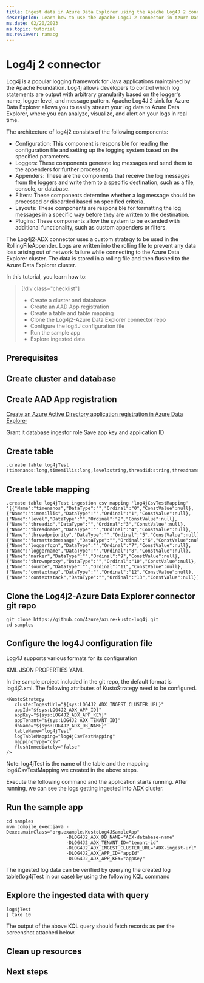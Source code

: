 ```yaml
---
title: Ingest data in Azure Data Explorer using the Apache Log4J 2 connector
description: Learn how to use the Apache Log4J 2 connector in Azure Data Explorer.
ms.date: 02/20/2023
ms.topic: tutorial
ms.reviewer: ramacg
---
```

# Log4j 2 connector

Log4j is a popular logging framework for Java applications maintained by the Apache Foundation. Log4j allows developers to control which log statements are output with arbitrary granularity based on the logger's name, logger level, and message pattern. Apache Log4J 2 sink for Azure Data Explorer allows you to easily stream your log data to Azure Data Explorer, where you can analyze, visualize, and alert on your logs in real time. 

The architecture of log4j2 consists of the following components:

- Configuration: This component is responsible for reading the configuration file and setting up the logging system based on the specified parameters.
- Loggers: These components generate log messages and send them to the appenders for further processing.
- Appenders: These are the components that receive the log messages from the loggers and write them to a specific destination, such as a file, console, or database.
- Filters: These components determine whether a log message should be processed or discarded based on specified criteria.
- Layouts: These components are responsible for formatting the log messages in a specific way before they are written to the destination.
- Plugins: These components allow the system to be extended with additional functionality, such as custom appenders or filters.

The Log4j2-ADX connector uses a custom strategy to be used in the RollingFileAppender. Logs are written into the rolling file to prevent any data loss arising out of network failure while connecting to the Azure Data Explorer cluster. The data is stored in a rolling file and then flushed to the Azure Data Explorer cluster.

In this tutorial, you learn how to:

> [!div class="checklist"]
> * Create a cluster and database
> * Create an AAD App registration
> * Create a table and table mapping
> * Clone the Log4j2-Azure Data Explorer connector repo
> * Configure the log4J configuration file
> * Run the sample app
> * Explore ingested data

## Prerequisites

## Create cluster and database

## Create AAD App registration

[Create an Azure Active Directory application registration in Azure Data Explorer](provision-azure-ad-app.md)

Grant it database ingestor role
Save app key and application ID

## Create table


```kusto
.create table log4jTest (timenanos:long,timemillis:long,level:string,threadid:string,threadname:string,threadpriority:int,formattedmessage:string,loggerfqcn:string,loggername:string,marker:string,thrownproxy:string,source:string,contextmap:string,contextstack:string)
```

## Create table mapping

```kusto
.create table log4jTest ingestion csv mapping 'log4jCsvTestMapping' '[{"Name":"timenanos","DataType":"","Ordinal":"0","ConstValue":null},{"Name":"timemillis","DataType":"","Ordinal":"1","ConstValue":null},{"Name":"level","DataType":"","Ordinal":"2","ConstValue":null},{"Name":"threadid","DataType":"","Ordinal":"3","ConstValue":null},{"Name":"threadname","DataType":"","Ordinal":"4","ConstValue":null},{"Name":"threadpriority","DataType":"","Ordinal":"5","ConstValue":null},{"Name":"formattedmessage","DataType":"","Ordinal":"6","ConstValue":null},{"Name":"loggerfqcn","DataType":"","Ordinal":"7","ConstValue":null},{"Name":"loggername","DataType":"","Ordinal":"8","ConstValue":null},{"Name":"marker","DataType":"","Ordinal":"9","ConstValue":null},{"Name":"thrownproxy","DataType":"","Ordinal":"10","ConstValue":null},{"Name":"source","DataType":"","Ordinal":"11","ConstValue":null},{"Name":"contextmap","DataType":"","Ordinal":"12","ConstValue":null},{"Name":"contextstack","DataType":"","Ordinal":"13","ConstValue":null}]'
```

## Clone the Log4j2-Azure Data Explorer connector git repo

```git bash
git clone https://github.com/Azure/azure-kusto-log4j.git
cd samples
```

## Configure the log4J configuration file

Log4J supports various formats for its configuration

XML
JSON
PROPERTIES
YAML

In the sample project included in the git repo, the default format is log4j2.xml. The following attributes of KustoStrategy need to be configured.

``` 
<KustoStrategy
   clusterIngestUrl="${sys:LOG4J2_ADX_INGEST_CLUSTER_URL}"
   appId="${sys:LOG4J2_ADX_APP_ID}"
   appKey="${sys:LOG4J2_ADX_APP_KEY}"
   appTenant="${sys:LOG4J2_ADX_TENANT_ID}"
   dbName="${sys:LOG4J2_ADX_DB_NAME}"
   tableName="log4jTest"
   logTableMapping="log4jCsvTestMapping"
   mappingType="csv"
   flushImmediately="false"
/>
```

Note: log4jTest is the name of the table and the mapping log4CsvTestMapping we created in the above steps.

Execute the following command and the application starts running. After running, we can see the logs getting ingested into ADX cluster.

## Run the sample app

```
cd samples
mvn compile exec:java -Dexec.mainClass="org.example.KustoLog4JSampleApp" 
                      -DLOG4J2_ADX_DB_NAME="ADX-database-name" 
                      -DLOG4J2_ADX_TENANT_ID="tenant-id" 
                      -DLOG4J2_ADX_INGEST_CLUSTER_URL="ADX-ingest-url" 
                      -DLOG4J2_ADX_APP_ID="appId" 
                      -DLOG4J2_ADX_APP_KEY="appKey"
```

The ingested log data can be verified by querying the created log table(log4jTest in our case) by using the following KQL command

## Explore the ingested data with query

```kusto
log4jTest 
| take 10
```

The output of the above KQL query should fetch records as per the screenshot attached below.

## Clean up resources

## Next steps